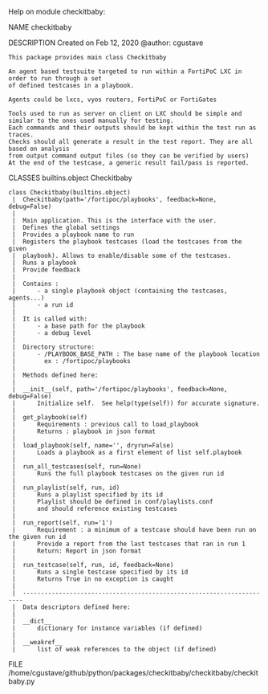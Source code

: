 Help on module checkitbaby:

NAME
    checkitbaby

DESCRIPTION
    Created on Feb 12, 2020
    @author: cgustave
    
    This package provides main class Checkitbaby
    
    An agent based testsuite targeted to run within a FortiPoC LXC in order to run through a set 
    of defined testcases in a playbook.
    
    Agents could be lxcs, vyos routers, FortiPoC or FortiGates
    
    Tools used to run as server on client on LXC should be simple and similar to the ones used manually for testing.
    Each commands and their outputs should be kept within the test run as traces.
    Checks should all generate a result in the test report. They are all based on analysis 
    from output command output files (so they can be verified by users)
    At the end of the testcase, a generic result fail/pass is reported.

CLASSES
    builtins.object
        Checkitbaby
    
    class Checkitbaby(builtins.object)
     |  Checkitbaby(path='/fortipoc/playbooks', feedback=None, debug=False)
     |  
     |  Main application. This is the interface with the user.
     |  Defines the global settings
     |  Provides a playbook name to run
     |  Registers the playbook testcases (load the testcases from the given
     |  playbook). Allows to enable/disable some of the testcases.
     |  Runs a playbook
     |  Provide feedback
     |  
     |  Contains :
     |      - a single playbook object (containing the testcases, agents...)
     |      - a run id 
     |  
     |  It is called with:
     |      - a base path for the playbook
     |      - a debug level  
     |  
     |  Directory structure:
     |      - /PLAYBOOK_BASE_PATH : The base name of the playbook location
     |        ex : /fortipoc/playbooks
     |  
     |  Methods defined here:
     |  
     |  __init__(self, path='/fortipoc/playbooks', feedback=None, debug=False)
     |      Initialize self.  See help(type(self)) for accurate signature.
     |  
     |  get_playbook(self)
     |      Requirements : previous call to load_playbook
     |      Returns : playbook in json format
     |  
     |  load_playbook(self, name='', dryrun=False)
     |      Loads a playbook as a first element of list self.playbook
     |  
     |  run_all_testcases(self, run=None)
     |      Runs the full playbook testcases on the given run id
     |  
     |  run_playlist(self, run, id)
     |      Runs a playlist specified by its id
     |      Playlist should be defined in conf/playlists.conf 
     |      and should reference existing testcases
     |  
     |  run_report(self, run='1')
     |      Requirement : a minimum of a testcase should have been run on the given run id
     |      Provide a report from the last testcases that ran in run 1
     |      Return: Report in json format
     |  
     |  run_testcase(self, run, id, feedback=None)
     |      Runs a single testcase specified by its id
     |      Returns True in no exception is caught
     |  
     |  ----------------------------------------------------------------------
     |  Data descriptors defined here:
     |  
     |  __dict__
     |      dictionary for instance variables (if defined)
     |  
     |  __weakref__
     |      list of weak references to the object (if defined)

FILE
    /home/cgustave/github/python/packages/checkitbaby/checkitbaby/checkitbaby.py


